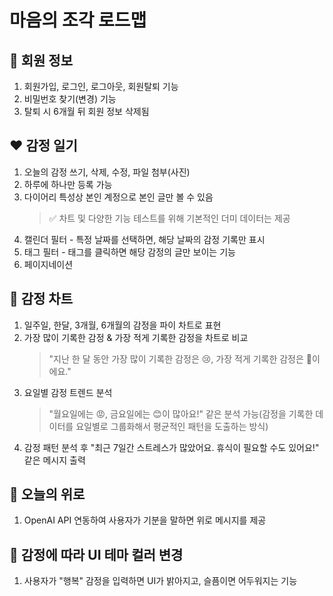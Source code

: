 # 마음의 조각 로드맵

## 🩷 회원 정보

1. 회원가입, 로그인, 로그아웃, 회원탈퇴 기능
2. 비밀번호 찾기(변경) 기능
3. 탈퇴 시 6개월 뒤 회원 정보 삭제됨

## ❤️ 감정 일기

1. 오늘의 감정 쓰기, 삭제, 수정, 파일 첨부(사진)
2. 하루에 하나만 등록 가능
3. 다이어리 특성상 본인 계정으로 본인 글만 볼 수 있음
   > ✅ 차트 및 다양한 기능 테스트를 위해 기본적인 더미 데이터는 제공
4. 캘린더 필터 - 특정 날짜를 선택하면, 해당 날짜의 감정 기록만 표시
5. 태그 필터 - 태그를 클릭하면 해당 감정의 글만 보이는 기능
6. 페이지네이션

## 💛 감정 차트

1. 일주일, 한달, 3개월, 6개월의 감정을 파이 차트로 표현
2. 가장 많이 기록한 감정 & 가장 적게 기록한 감정을 차트로 비교
   > "지난 한 달 동안 가장 많이 기록한 감정은 😢, 가장 적게 기록한 감정은 🥰이에요."
3. 요일별 감정 트렌드 분석
   > "월요일에는 😡, 금요일에는 😊이 많아요!" 같은 분석 가능(감정을 기록한 데이터를 요일별로 그룹화해서 평균적인 패턴을 도출하는 방식)
4. 감정 패턴 분석 후 "최근 7일간 스트레스가 많았어요. 휴식이 필요할 수도 있어요!" 같은 메시지 출력

## 💚 오늘의 위로

1. OpenAI API 연동하여 사용자가 기분을 말하면 위로 메시지를 제공

## 🩵 감정에 따라 UI 테마 컬러 변경

1. 사용자가 "행복" 감정을 입력하면 UI가 밝아지고, 슬픔이면 어두워지는 기능
